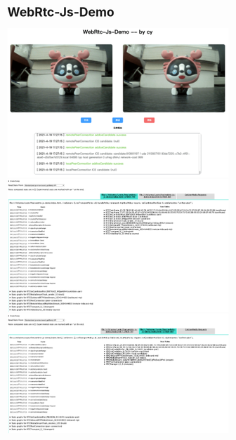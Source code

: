 # WebRtc-Js-Demo
![webrtc](./images/webrtc.png)
![webrtc-1](./images/webrtc-1.png)
![webrtc-2](./images/webrtc-2.png)